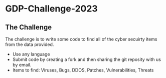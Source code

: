 # GDP-Challenge-2023

## The Challenge

The challenge is to write some code to find all of the cyber secuirty items from the data provided.

- Use any language
- Submit code by creating a fork and then sharing the git reposity with us by email.
- Items to find: Viruses, Bugs, DDOS, Patches, Vulnerabilities, Threats